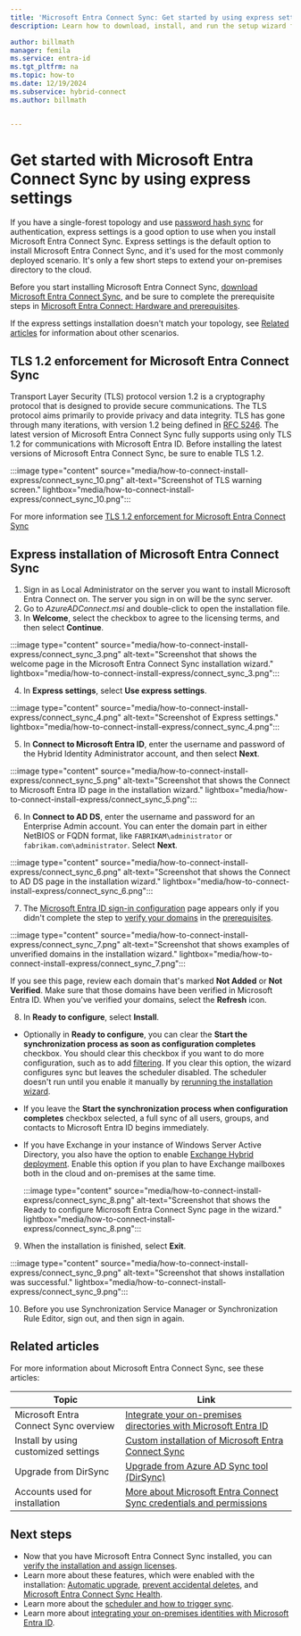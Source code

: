 ```yaml
---
title: 'Microsoft Entra Connect Sync: Get started by using express settings'
description: Learn how to download, install, and run the setup wizard for Microsoft Entra Connect Sync.

author: billmath
manager: femila
ms.service: entra-id
ms.tgt_pltfrm: na
ms.topic: how-to
ms.date: 12/19/2024
ms.subservice: hybrid-connect
ms.author: billmath


---
```

# Get started with Microsoft Entra Connect Sync by using express settings

If you have a single-forest topology and use [password hash sync](how-to-connect-password-hash-synchronization.md) for authentication, express settings is a good option to use when you install Microsoft Entra Connect Sync. Express settings is the default option to install Microsoft Entra Connect Sync, and it's used for the most commonly deployed scenario. It's only a few short steps to extend your on-premises directory to the cloud.

Before you start installing Microsoft Entra Connect Sync, [download Microsoft Entra Connect Sync](https://go.microsoft.com/fwlink/?LinkId=615771), and be sure to complete the prerequisite steps in [Microsoft Entra Connect: Hardware and prerequisites](how-to-connect-install-prerequisites.md).

If the express settings installation doesn't match your topology, see [Related articles](#related-articles) for information about other scenarios.



## TLS 1.2 enforcement for Microsoft Entra Connect Sync

Transport Layer Security (TLS) protocol version 1.2 is a cryptography protocol that is designed to provide  secure communications. The TLS protocol aims primarily to provide privacy and data integrity. TLS has gone through many iterations, with version 1.2 being defined in [RFC 5246](https://tools.ietf.org/html/rfc5246). The latest version of Microsoft Entra Connect Sync fully supports using only TLS 1.2 for communications with Microsoft Entra ID. Before installing the latest versions of Microsoft Entra Connect Sync, be sure to enable TLS 1.2.  

:::image type="content" source="media/how-to-connect-install-express/connect_sync_10.png" alt-text="Screenshot of TLS warning screen." lightbox="media/how-to-connect-install-express/connect_sync_10.png":::

For more information see [TLS 1.2 enforcement for Microsoft Entra Connect Sync](reference-connect-tls-enforcement.md)

<a name='express-installation-of-azure-ad-connect'></a>

## Express installation of Microsoft Entra Connect Sync

 1. Sign in as Local Administrator on the server you want to install Microsoft Entra Connect on. The server you sign in on will be the sync server.
 2. Go to *AzureADConnect.msi* and double-click to open the installation file.
 3. In **Welcome**, select the checkbox to agree to the licensing terms, and then select **Continue**.

   :::image type="content" source="media/how-to-connect-install-express/connect_sync_3.png" alt-text="Screenshot that shows the welcome page in the Microsoft Entra Connect Sync installation wizard." lightbox="media/how-to-connect-install-express/connect_sync_3.png":::
 
 4. In **Express settings**, select **Use express settings**.

   :::image type="content" source="media/how-to-connect-install-express/connect_sync_4.png" alt-text="Screenshot of Express settings." lightbox="media/how-to-connect-install-express/connect_sync_4.png":::

 5. In **Connect to Microsoft Entra ID**, enter the username and password of the Hybrid Identity Administrator account, and then select **Next**.
 
  :::image type="content" source="media/how-to-connect-install-express/connect_sync_5.png" alt-text="Screenshot that shows the Connect to Microsoft Entra ID page in the installation wizard." lightbox="media/how-to-connect-install-express/connect_sync_5.png":::

 6. In **Connect to AD DS**, enter the username and password for an Enterprise Admin account. You can enter the domain part in either NetBIOS or FQDN format, like `FABRIKAM\administrator` or `fabrikam.com\administrator`. Select **Next**.

  :::image type="content" source="media/how-to-connect-install-express/connect_sync_6.png" alt-text="Screenshot that shows the Connect to AD DS page in the installation wizard." lightbox="media/how-to-connect-install-express/connect_sync_6.png":::

 7. The [Microsoft Entra ID sign-in configuration](plan-connect-user-signin.md#azure-ad-sign-in-configuration) page appears only if you didn't complete the step to [verify your domains](~/fundamentals/add-custom-domain.yml) in the [prerequisites](how-to-connect-install-prerequisites.md).

  :::image type="content" source="media/how-to-connect-install-express/connect_sync_7.png" alt-text="Screenshot that shows examples of unverified domains in the installation wizard." lightbox="media/how-to-connect-install-express/connect_sync_7.png":::

 If you see this page, review each domain that's marked **Not Added** or **Not Verified**. Make sure that those domains have been verified in Microsoft Entra ID. When you've verified your domains, select the **Refresh** icon.

 8. In **Ready to configure**, select **Install**.

   - Optionally in **Ready to configure**, you can clear the **Start the synchronization process as soon as configuration completes** checkbox. You should clear this checkbox if you want to do more configuration, such as to add [filtering](how-to-connect-sync-configure-filtering.md). If you clear this option, the wizard configures sync but leaves the scheduler disabled. The scheduler doesn't run until you enable it manually by [rerunning the installation wizard](how-to-connect-installation-wizard.md).
   - If you leave the **Start the synchronization process when configuration completes** checkbox selected, a full sync of all users, groups, and contacts to Microsoft Entra ID begins immediately.
   - If you have Exchange in your instance of Windows Server Active Directory, you also have the option to enable [Exchange Hybrid deployment](/exchange/exchange-hybrid). Enable this option if you plan to have Exchange mailboxes both in the cloud and on-premises at the same time.

     :::image type="content" source="media/how-to-connect-install-express/connect_sync_8.png" alt-text="Screenshot that shows the Ready to configure Microsoft Entra Connect Sync page in the wizard." lightbox="media/how-to-connect-install-express/connect_sync_8.png":::

 9. When the installation is finished, select **Exit**.

   :::image type="content" source="media/how-to-connect-install-express/connect_sync_9.png" alt-text="Screenshot that shows installation was successful." lightbox="media/how-to-connect-install-express/connect_sync_9.png":::

 10. Before you use Synchronization Service Manager or Synchronization Rule Editor, sign out, and then sign in again.

## Related articles

For more information about Microsoft Entra Connect Sync, see these articles:

| Topic | Link |
| --- | --- |
| Microsoft Entra Connect Sync overview | [Integrate your on-premises directories with Microsoft Entra ID](../whatis-hybrid-identity.md) |
| Install by using customized settings | [Custom installation of Microsoft Entra Connect Sync](how-to-connect-install-custom.md) |
| Upgrade from DirSync | [Upgrade from Azure AD Sync tool (DirSync)](how-to-dirsync-upgrade-get-started.md)|
| Accounts used for installation | [More about Microsoft Entra Connect Sync credentials and permissions](reference-connect-accounts-permissions.md) |

## Next steps

- Now that you have Microsoft Entra Connect Sync installed, you can [verify the installation and assign licenses](how-to-connect-post-installation.md).
- Learn more about these features, which were enabled with the installation: [Automatic upgrade](how-to-connect-install-automatic-upgrade.md), [prevent accidental deletes](how-to-connect-sync-feature-prevent-accidental-deletes.md), and [Microsoft Entra Connect Sync Health](how-to-connect-health-sync.md).
- Learn more about the [scheduler and how to trigger sync](how-to-connect-sync-feature-scheduler.md).
- Learn more about [integrating your on-premises identities with Microsoft Entra ID](../whatis-hybrid-identity.md).

